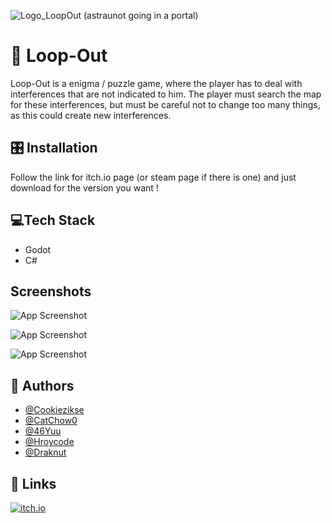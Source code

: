 
![Logo_LoopOut (astraunot going in a portal)](https://media.discordapp.net/attachments/1179525458384146564/1182382374844121280/DALLE_2023-12-04_21.png?ex=65847e65&is=65720965&hm=eeb4eb0cda4c1f96b5443f79a68d128d08c10f43bfc8a88e201eb1295e4f9a11&=&format=webp&quality=lossless&width=468&height=468)



# 🌌​ Loop-Out

Loop-Out is a enigma / puzzle game, where the player has to deal with interferences that are not indicated to him. 
The player must search the map for these interferences, but must be careful not to change too many things, as this could create new interferences.

## 🎛️​ Installation

Follow the link for itch.io page (or steam page if there is one) and just download for the version you want !




## 💻​Tech Stack

- Godot
- C#

## Screenshots

![App Screenshot](https://cdn.discordapp.com/attachments/839161156265312306/1186448538318680174/image.png?ex=6593494e&is=6580d44e&hm=3a9f4c1063bc22661d095e43dcf7238d0cde080554eb968a41ed5f97da50bf29&)

![App Screenshot](https://cdn.discordapp.com/attachments/839161156265312306/1186448801188290572/image.png?ex=6593498d&is=6580d48d&hm=0ce0af7ecf24f707403e83690b3ee9b0c2b6055945fc90ff9d2bfd3a237ea946&)

![App Screenshot](https://cdn.discordapp.com/attachments/839161156265312306/1186448928409927750/image.png?ex=659349ab&is=6580d4ab&hm=4abb55d8e2c72593d42e37c3005d68cdcb35381b416f168a02bc3d3c83c9178b&)

## 🤼​ Authors

- [@Cookiezikse](https://www.github.com/cookiezikse)
- [@CatChow0](https://github.com/CatChow0)
- [@46Yuu](https://github.com/46Yuu)
- [@Hroycode](https://github.com/Hroycode)
- [@Draknut](https://github.com/Draknut)


## 🔗 Links
[![itch.io](https://th.bing.com/th/id/R.d8f0eb5fb58b666928a5ca9e34455498?rik=vrQPLpHZdPVUPA&pid=ImgRaw&r=0)](https://cookiekrips.itch.io/loopout)

